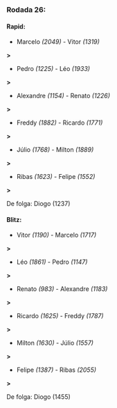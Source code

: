 ### Rodada 26:

#### Rapid:

* Marcelo *(2049)*     -     Vitor *(1319)*

 **>** 
* Pedro *(1225)*     -     Léo *(1933)*

 **>** 
* Alexandre *(1154)*     -     Renato *(1226)*

 **>** 
* Freddy *(1882)*     -     Ricardo *(1771)*

 **>** 
* Júlio *(1768)*     -     Milton *(1889)*

 **>** 
* Ribas *(1623)*     -     Felipe *(1552)*

 **>** 

De folga: Diogo (1237)

#### Blitz:

* Vitor *(1190)*     -     Marcelo *(1717)*

 **>** 
* Léo *(1861)*     -     Pedro *(1147)*

 **>** 
* Renato *(983)*     -     Alexandre *(1183)*

 **>** 
* Ricardo *(1625)*     -     Freddy *(1787)*

 **>** 
* Milton *(1630)*     -     Júlio *(1557)*

 **>** 
* Felipe *(1387)*     -     Ribas *(2055)*

 **>** 

De folga: Diogo (1455)

